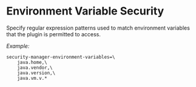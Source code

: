 # Environment Variable Security

Specify regular expression patterns used to match environment variables
that the plugin is permitted to access. 

*Example:*

    security-manager-environment-variables=\
        java.home,\
        java.vendor,\
        java.version,\
        java.vm.v.*
